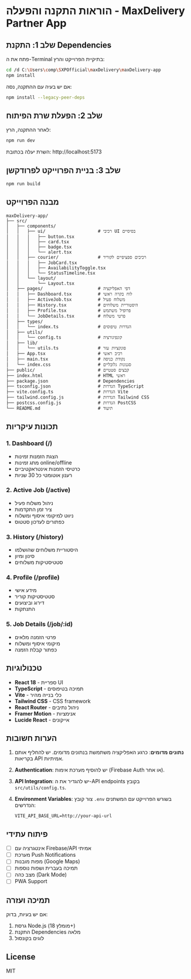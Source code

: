 # הוראות התקנה והפעלה - MaxDelivery Partner App

## שלב 1: התקנת Dependencies

פתח את ה-Terminal בתיקיית הפרוייקט והרץ:

```bash
cd /d C:\Users\comp\SXPOfficial\maxDelivery\maxDelivery-app
npm install
```

אם יש בעיה עם ההתקנה, נסה:

```bash
npm install --legacy-peer-deps
```

## שלב 2: הפעלת שרת הפיתוח

לאחר ההתקנה, הרץ:

```bash
npm run dev
```

השרת יעלה בכתובת: http://localhost:5173

## שלב 3: בניית הפרוייקט לפרודקשן

```bash
npm run build
```

## מבנה הפרוייקט

```
maxDelivery-app/
├── src/
│   ├── components/
│   │   ├── ui/                    # רכיבי UI בסיסיים
│   │   │   ├── button.tsx
│   │   │   ├── card.tsx
│   │   │   ├── badge.tsx
│   │   │   └── alert.tsx
│   │   ├── courier/               # רכיבים ספציפיים לקוריר
│   │   │   ├── JobCard.tsx
│   │   │   ├── AvailabilityToggle.tsx
│   │   │   └── StatusTimeline.tsx
│   │   └── layout/
│   │       └── Layout.tsx
│   ├── pages/                     # דפי האפליקציה
│   │   ├── Dashboard.tsx          # לוח בקרה ראשי
│   │   ├── ActiveJob.tsx          # משלוח פעיל
│   │   ├── History.tsx            # היסטוריית משלוחים
│   │   ├── Profile.tsx            # פרופיל משתמש
│   │   └── JobDetails.tsx         # פרטי משלוח
│   ├── types/
│   │   └── index.ts               # הגדרות טיפוסים
│   ├── utils/
│   │   └── config.ts              # קונפיגורציה
│   ├── lib/
│   │   └── utils.ts               # פונקציות עזר
│   ├── App.tsx                    # רכיב ראשי
│   ├── main.tsx                   # נקודת כניסה
│   └── index.css                  # סגנונות גלובליים
├── public/                        # קבצים סטטיים
├── index.html                     # HTML ראשי
├── package.json                   # Dependencies
├── tsconfig.json                  # הגדרות TypeScript
├── vite.config.ts                 # הגדרות Vite
├── tailwind.config.js             # הגדרות Tailwind CSS
├── postcss.config.js              # הגדרות PostCSS
└── README.md                      # תיעוד

```

## תכונות עיקריות

### 1. Dashboard (/)
- הצגת הזמנות זמינות
- מתג זמינות online/offline
- כרטיסי הזמנות אינטראקטיביים
- רענון אוטומטי כל 30 שניות

### 2. Active Job (/active)
- ניהול משלוח פעיל
- ציר זמן התקדמות
- ניווט למיקומי איסוף ומשלוח
- כפתורים לעדכון סטטוס

### 3. History (/history)
- היסטוריית משלוחים שהושלמו
- סינון ומיון
- סטטיסטיקות משלוחים

### 4. Profile (/profile)
- מידע אישי
- סטטיסטיקות קוריר
- דירוג וביצועים
- התנתקות

### 5. Job Details (/job/:id)
- פרטי הזמנה מלאים
- מיקומי איסוף ומשלוח
- כפתור קבלת הזמנה

## טכנולוגיות

- **React 18** - ספריית UI
- **TypeScript** - תמיכה בטיפוסים
- **Vite** - כלי בנייה מהיר
- **Tailwind CSS** - CSS framework
- **React Router** - ניהול נתיבים
- **Framer Motion** - אנימציות
- **Lucide React** - אייקונים

## הערות חשובות

1. **נתונים מדומים**: כרגע האפליקציה משתמשת בנתונים מדומים. יש להחליף אותם בקריאות API אמיתיות.

2. **Authentication**: יש להוסיף מערכת אימות (Firebase Auth או אחר).

3. **API Integration**: יש להגדיר את ה-API endpoints בקובץ `src/utils/config.ts`.

4. **Environment Variables**: צור קובץ `.env` בשורש הפרוייקט עם המשתנים הנדרשים:
   ```
   VITE_API_BASE_URL=http://your-api-url
   ```

## פיתוח עתידי

- [ ] אינטגרציה עם Firebase/API אמיתי
- [ ] מערכת Push Notifications
- [ ] מפות מובנות (Google Maps)
- [ ] תמיכה בעברית ושפות נוספות
- [ ] מצב כהה (Dark Mode)
- [ ] PWA Support

## תמיכה ועזרה

אם יש בעיות, בדוק:
1. גרסת Node.js (מומלץ 18+)
2. התקנת Dependencies מלאה
3. לוגים בקונסול

## License

MIT
